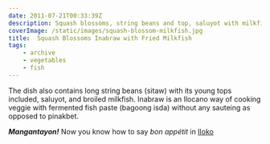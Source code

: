 ```yaml
---
date: 2011-07-21T00:33:39Z
description: Squash blossoms, string beans and top, saluyot with milkfish.
coverImage: /static/images/squash-blossom-milkfish.jpg
title:  Squash Blossoms Inabraw with Fried Milkfish
tags: 
    - archive 
    - vegetables 
    - fish
---
```


The dish also contains long string beans (sitaw) with its young tops included, saluyot, and broiled milkfish. Inabraw is an Ilocano way of cooking veggie with fermented fish paste (bagoong isda) without any sauteing as opposed to pinakbet.

**_Mangantayon!_**
Now you know how to say _bon appétit_ in [Iloko](http://en.wikipedia.org/wiki/Ilokano_language)